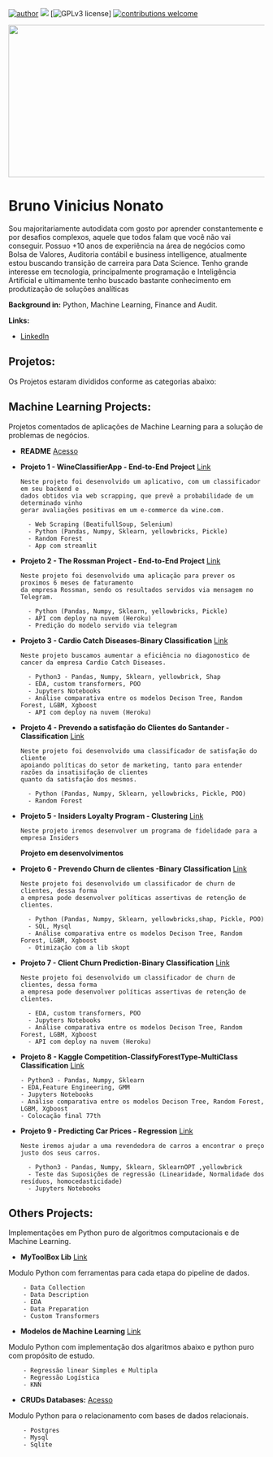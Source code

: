 [![author](https://img.shields.io/badge/author-brunovn-red.svg)](www.linkedin.com/in/brunovn) 
[![](https://img.shields.io/badge/python-3.7+-blue.svg)](https://www.python.org/downloads/release/python-365/) [![GPLv3 license](https://img.shields.io/badge/License-MIT-blue.svg)]
[![contributions welcome](https://img.shields.io/badge/contributions-welcome-brightgreen.svg?style=flat)](https://github.com/bruno154/Data_Science_Python/issues)

<p align="center">
  <img src="https://github.com/bruno154/DataScienceProjects/blob/master/imgs/Galaxy%20Twitch%20Banner.png" width = "900" height = "300">
</p> 
 
# Bruno Vinicius Nonato
Sou majoritariamente autodidata com gosto por aprender constantemente e por desafios complexos, aquele que todos falam que você não vai conseguir. Possuo +10 anos de experiência na área de negócios como Bolsa de Valores, Auditoria contábil e business intelligence, atualmente estou buscando transição de carreira para Data Science.
Tenho grande interesse em tecnologia, principalmente programação e Inteligência Artificial e ultimamente tenho buscado bastante conhecimento em produtização de soluções analíticas

**Background in:** Python, Machine Learning, Finance and Audit.

**Links:** 
* [LinkedIn](https://www.linkedin.com/in/brunovn)  
 
## Projetos:
Os Projetos estaram divididos conforme as categorias abaixo:


## Machine Learning Projects:
Projetos comentados de aplicações de Machine Learning para a solução de problemas de negócios.
* **README** [Acesso](https://github.com/bruno154/DataScienceProjects/tree/master/MachineLearningProjects/README.md)
* **Projeto 1 - WineClassifierApp - End-to-End Project** [Link](https://github.com/bruno154/DataScienceProjects/tree/master/End-to-EndProjects/Projeto_1_WineClassifier)
    
      Neste projeto foi desenvolvido um aplicativo, com um classificador em seu backend e 
      dados obtidos via web scrapping, que prevê a probabilidade de um determinado vinho 
      gerar avaliações positivas em um e-commerce da wine.com.
      
        - Web Scraping (BeatifullSoup, Selenium)
        - Python (Pandas, Numpy, Sklearn, yellowbricks, Pickle)
        - Random Forest
        - App com streamlit

* **Projeto 2 - The Rossman Project - End-to-End Project** [Link](https://github.com/bruno154/the_rossman_projects)

      Neste projeto foi desenvolvido uma aplicação para prever os proximos 6 meses de faturamento 
      da empresa Rossman, sendo os resultados servidos via mensagem no Telegram.
      
        - Python (Pandas, Numpy, Sklearn, yellowbricks, Pickle)
        - API com deploy na nuvem (Heroku)
        - Predição do modelo servido via telegram

* **Projeto 3 - Cardio Catch Diseases-Binary Classification** [Link](https://github.com/bruno154/project-4-cardio-catch-disease)

      Neste projeto buscamos aumentar a eficiência no diagonostico de cancer da empresa Cardio Catch Diseases.
      
        - Python3 - Pandas, Numpy, Sklearn, yellowbrick, Shap
        - EDA, custom transformers, POO
        - Jupyters Notebooks
        - Análise comparativa entre os modelos Decison Tree, Random Forest, LGBM, Xgboost
        - API com deploy na nuvem (Heroku)

* **Projeto 4 - Prevendo a satisfação do Clientes do Santander - Classification** [Link](https://github.com/bruno154/project-1-santander-customers/)
      
      Neste projeto foi desenvolvido uma classificador de satisfação do cliente 
      apoiando políticas do setor de marketing, tanto para entender razões da insatisifação de clientes
      quanto da satisfação dos mesmos.
     
        - Python (Pandas, Numpy, Sklearn, yellowbricks, Pickle, POO)
        - Random Forest

* **Projeto 5 - Insiders Loyalty Program - Clustering** [Link](https://github.com/bruno154/InsidersLoyaltyProgram)
      
      Neste projeto iremos desenvolver um programa de fidelidade para a empresa Insiders
  
  **Projeto em desenvolvimentos**

* **Projeto 6 - Prevendo Churn de clientes -Binary Classification** [Link](https://github.com/bruno154/project-2-predicting-customers-churn)

      Neste projeto foi desenvolvido um classificador de churn de clientes, dessa forma 
      a empresa pode desenvolver políticas assertivas de retenção de clientes.
      
        - Python (Pandas, Numpy, Sklearn, yellowbricks,shap, Pickle, POO)
        - SQL, Mysql
        - Análise comparativa entre os modelos Decison Tree, Random Forest, LGBM, Xgboost
        - Otimização com a lib skopt

* **Projeto 7 - Client Churn Prediction-Binary Classification** [Link](https://github.com/bruno154/project-client-churn-prediction)

      Neste projeto foi desenvolvido um classificador de churn de clientes, dessa forma 
      a empresa pode desenvolver políticas assertivas de retenção de clientes.
      
        - EDA, custom transformers, POO
        - Jupyters Notebooks
        - Análise comparativa entre os modelos Decison Tree, Random Forest, LGBM, Xgboost
        - API com deploy na nuvem (Heroku)
      
* **Projeto 8 - Kaggle Competition-ClassifyForestType-MultiClass Classification** [Link](https://github.com/bruno154/kaggle_competition_classifyforesttype)

      - Python3 - Pandas, Numpy, Sklearn
      - EDA,Feature Engineering, GMM
      - Jupyters Notebooks
      - Análise comparativa entre os modelos Decison Tree, Random Forest, LGBM, Xgboost
      - Colocação final 77th
      

* **Projeto 9 - Predicting Car Prices - Regression** [Link](https://github.com/bruno154/project-3-predicting-car-price)

      Neste iremos ajudar a uma revendedora de carros a encontrar o preço justo dos seus carros.
      
        - Python3 - Pandas, Numpy, Sklearn, SklearnOPT ,yellowbrick
        - Teste das Suposições de regressão (Linearidade, Normalidade dos resíduos, homocedasticidade)
        - Jupyters Notebooks

## Others Projects:
Implementações em Python puro de algoritmos computacionais e de Machine Learning.
* **MyToolBox Lib** [Link](https://github.com/bruno154/project-mytoolbox)

Modulo Python com ferramentas para cada etapa do pipeline de dados.

        - Data Collection
        - Data Description
        - EDA
        - Data Preparation
        - Custom Transformers

* **Modelos de Machine Learning** [Link](https://github.com/bruno154/project-ml-models)

Modulo Python com implementação dos algaritmos abaixo e python puro com propósito de estudo.
        
        - Regressão linear Simples e Multipla
        - Regressão Logística
        - KNN

* **CRUDs Databases:** [Acesso](https://github.com/bruno154/project-cruds)

Modulo Python para o relacionamento com bases de dados relacionais.
        
        - Postgres
        - Mysql
        - Sqlite 
